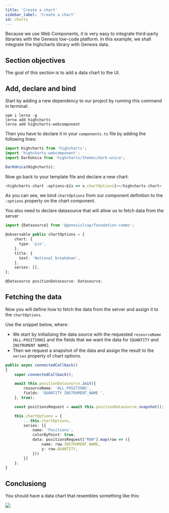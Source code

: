 ```yaml
---
title: 'Create a chart'
sidebar_label: 'Create a chart'
id: charts
---
```


Because we use Web Components, it is very easy to integrate third-party libraries with the Genesis low-code platform. 
In this example, we shall integrate the highcharts library with Genesis data.

## Section objectives
The goal of this section is to add a data chart to the UI.

## Add, declare and bind
Start by adding a new dependency to our project by running this command in terminal:

```shell title='/client/web/'
npm i lerna -g
lerna add highcharts
lerna add highcharts-webcomponent
```

Then you have to declare it in your `components.ts` file by adding the following lines:

```typescript title='components.ts'
import Highcharts from 'highcharts';
import 'highcharts-webcomponent';
import DarkUnica from 'highcharts/themes/dark-unica';

DarkUnica(Highcharts);
```

Now go back to your template file and declare a new chart:

```typescript title='home.template.ts'
<highcharts-chart :options=${x => x.chartOptions}></highcharts-chart>
```

As you can see, we bind `chartOptions` from our component definition to the `:options` property on the chart component.

You also need to declare datasource that will allow us to fetch data from the server

```typescript title='home.ts'
import {Datasource} from '@genesislcap/foundation-comms';

@observable public chartOptions = {
    chart: {
      type: 'pie',
    },
    title: {
      text: 'Notional breakdown',
    },
    series: [],
};

@Datasource positionDatasource: Datasource;
```

## Fetching the data
Now you will define how to fetch the data from the server and assign it to the `chartOptions`.

Use the snippet below, where:

- We start by initialising the data source with the requested `resourceName` (`ALL-POSITIONS`) and the fields that we want the data for (`QUANTITY` and `INSTRUMENT NAME`).
- Then we request a snapshot of the data and assign the result to the `series` property of chart options.

```typescript title="home.ts"
public async connectedCallback()
{
    super.connectedCallback();

    await this.positionDatasource.init({
        resourceName: 'ALL_POSITIONS',
        fields: 'QUANTITY INSTRUMENT_NAME ',
    }, true);

    const positionsRequest = await this.positionDatasource.snapshot();

    this.chartOptions = {
        ...this.chartOptions,
        series: [{
            name: 'Positions',
            colorByPoint: true,
            data: positionsRequest["ROW"].map(row => ({
                name: row.INSTRUMENT_NAME,
                y: row.QUANTITY,
            }))
        }]
    };
}
```

## Conclusiong
You should have a data chart that resembles something like this:

![](/img/charts.png)
